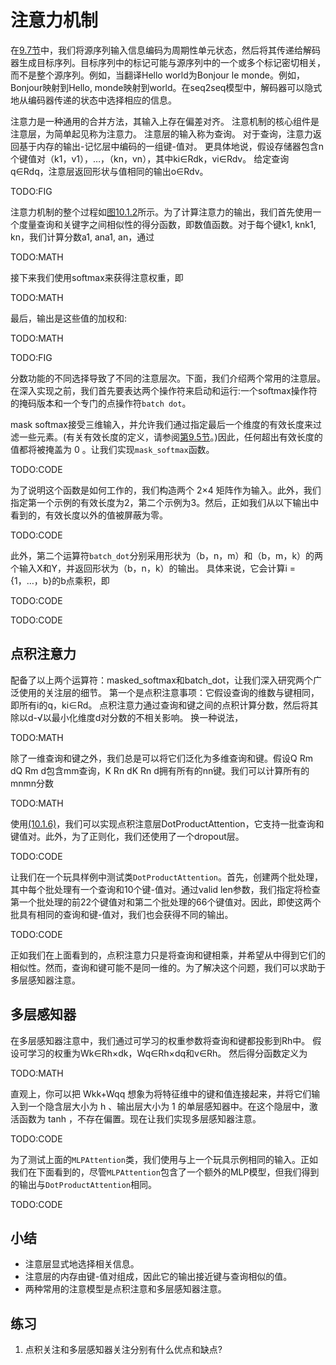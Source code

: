 

<!--
 * @version:
 * @Author:  StevenJokes https://github.com/StevenJokes
 * @Date: 2020-07-03 19:47:41
 * @LastEditors:  StevenJokes https://github.com/StevenJokes
 * @LastEditTime: 2020-07-03 20:26:59
 * @Description:translate
 * @TODO::
 * @Reference:http://preview.d2l.ai/d2l-en/PR-1102/chapter_attention-mechanisms/attention.html
-->

# 注意力机制

在[9.7节](http://preview.d2l.ai/d2l-en/PR-1102/chapter_recurrent-modern/seq2seq.html#sec-seq2seq)中，我们将源序列输入信息编码为周期性单元状态，然后将其传递给解码器生成目标序列。目标序列中的标记可能与源序列中的一个或多个标记密切相关，而不是整个源序列。例如，当翻译Hello world为Bonjour le monde。例如，Bonjour映射到Hello, monde映射到world。在seq2seq模型中，解码器可以隐式地从编码器传递的状态中选择相应的信息。

注意力是一种通用的合并方法，其输入上存在偏差对齐。 注意机制的核心组件是注意层，为简单起见称为注意力。 注意层的输入称为查询。 对于查询，注意力返回基于内存的输出-记忆层中编码的一组键-值对。 更具体地说，假设存储器包含n个键值对（k1，v1），…，（kn，vn），其中ki∈Rdk，vi∈Rdv。 给定查询q∈Rdq，注意层返回形状与值相同的输出o∈Rdv。

TODO:FIG

注意力机制的整个过程如[图10.1.2](http://preview.d2l.ai/d2l-en/PR-1102/chapter_attention-mechanisms/attention.html#fig-attention-output)所示。为了计算注意力的输出，我们首先使用一个度量查询和关键字之间相似性的得分函数，即数值函数。对于每个键k1, knk1, kn，我们计算分数a1, ana1, an，通过

TODO:MATH

接下来我们使用softmax来获得注意权重，即

TODO:MATH

最后，输出是这些值的加权和:

TODO:MATH

TODO:FIG

分数功能的不同选择导致了不同的注意层次。下面，我们介绍两个常用的注意层。在深入实现之前，我们首先要表达两个操作符来启动和运行:一个softmax操作符的掩码版本和一个专门的点操作符`batch dot`。

mask softmax接受三维输入，并允许我们通过指定最后一个维度的有效长度来过滤一些元素。(有关有效长度的定义，请参阅[第9.5节](http://preview.d2l.ai/d2l-en/PR-1102/chapter_recurrent-modern/machine-translation-and-dataset.html#sec-machine-translation)。)因此，任何超出有效长度的值都将被掩盖为 0 。让我们实现`mask_softmax`函数。

TODO:CODE

为了说明这个函数是如何工作的，我们构造两个 2×4 矩阵作为输入。此外，我们指定第一个示例的有效长度为2，第二个示例为3。然后，正如我们从以下输出中看到的，有效长度以外的值被屏蔽为零。

TODO:CODE

此外，第二个运算符`batch_dot`分别采用形状为（b，n，m）和（b，m，k）的两个输入X和Y，并返回形状为（b，n，k）的输出。 具体来说，它会计算i = {1，…，b}的b点乘积，即

TODO:CODE

TODO:CODE

## 点积注意力

配备了以上两个运算符：masked_softmax和batch_dot，让我们深入研究两个广泛使用的关注层的细节。 第一个是点积注意事项：它假设查询的维数与键相同，即所有i的q，ki∈Rd。 点积注意力通过查询和键之间的点积计算分数，然后将其除以d-√以最小化维度d对分数的不相关影响。 换一种说法，

TODO:MATH

除了一维查询和键之外，我们总是可以将它们泛化为多维查询和键。假设Q Rm dQ Rm d包含mm查询，K Rn dK Rn d拥有所有的nn键。我们可以计算所有的mnmn分数

TODO:MATH

使用[(10.1.6)](http://preview.d2l.ai/d2l-en/PR-1102/chapter_attention-mechanisms/attention.html#equation-eq-alpha-qk)，我们可以实现点积注意层DotProductAttention，它支持一批查询和键值对。此外，为了正则化，我们还使用了一个dropout层。

TODO:CODE

让我们在一个玩具样例中测试类`DotProductAttention`。首先，创建两个批处理，其中每个批处理有一个查询和10个键-值对。通过valid len参数，我们指定将检查第一个批处理的前22个键值对和第二个批处理的66个键值对。因此，即使这两个批具有相同的查询和键-值对，我们也会获得不同的输出。

TODO:CODE

正如我们在上面看到的，点积注意力只是将查询和键相乘，并希望从中得到它们的相似性。然而，查询和键可能不是同一维的。为了解决这个问题，我们可以求助于多层感知器注意。

## 多层感知器

在多层感知器注意中，我们通过可学习的权重参数将查询和键都投影到Rh中。 假设可学习的权重为Wk∈Rh×dk，Wq∈Rh×dq和v∈Rh。 然后得分函数定义为

TODO:MATH

直观上，你可以把 Wkk+Wqq 想象为将特征维中的键和值连接起来，并将它们输入到一个隐含层大小为 h 、输出层大小为 1 的单层感知器中。在这个隐层中，激活函数为 tanh ，不存在偏置。现在让我们实现多层感知器注意。

TODO:CODE

为了测试上面的`MLPAttention`类，我们使用与上一个玩具示例相同的输入。正如我们在下面看到的，尽管`MLPAttention`包含了一个额外的MLP模型，但我们得到的输出与`DotProductAttention`相同。

TODO:CODE

## 小结

- 注意层显式地选择相关信息。
- 注意层的内存由键-值对组成，因此它的输出接近键与查询相似的值。
- 两种常用的注意模型是点积注意和多层感知器注意。

## 练习

1. 点积关注和多层感知器关注分别有什么优点和缺点?
